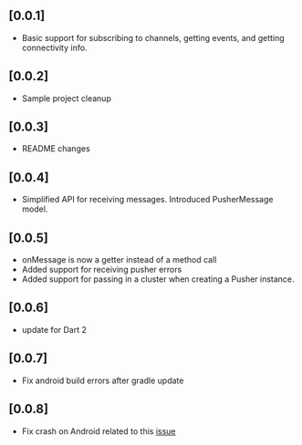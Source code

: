 ## [0.0.1]

* Basic support for subscribing to channels, getting events, and getting connectivity info.

## [0.0.2]

* Sample project cleanup

## [0.0.3]

* README changes

## [0.0.4]

* Simplified API for receiving messages. Introduced PusherMessage model.

## [0.0.5]

* onMessage is now a getter instead of a method call
* Added support for receiving pusher errors
* Added support for passing in a cluster when creating a Pusher instance.

## [0.0.6]

* update for Dart 2

## [0.0.7]

* Fix android build errors after gradle update

## [0.0.8]

* Fix crash on Android related to this [issue](https://github.com/flutter/flutter/issues/34993)